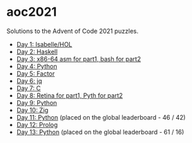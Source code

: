 # aoc2021

Solutions to the Advent of Code 2021 puzzles.

 - [Day 1: Isabelle/HOL](day1)
 - [Day 2: Haskell](day2)
 - [Day 3: x86-64 asm for part1, bash for part2](day3)
 - [Day 4: Python](day4)
 - [Day 5: Factor](day5)
 - [Day 6: jq](day6)
 - [Day 7: C](day7)
 - [Day 8: Retina for part1, Pyth for part2](day8)
 - [Day 9: Python](day9)
 - [Day 10: Zig](day10)
 - [Day 11: Python](day11) (placed on the global leaderboard - 46 / 42)
 - [Day 12: Prolog](day12)
 - [Day 13: Python](day13) (placed on the global leaderboard - 61 / 16)
